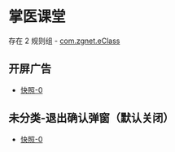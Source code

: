 # 掌医课堂

存在 2 规则组 - [com.zgnet.eClass](/src/apps/com.zgnet.eClass.ts)

## 开屏广告

- [快照-0](https://i.gkd.li/i/12644260)

## 未分类-退出确认弹窗（默认关闭）

- [快照-0](https://i.gkd.li/i/12645513)
